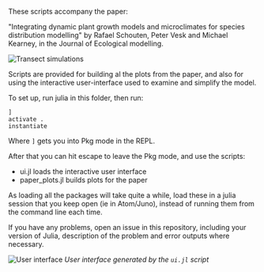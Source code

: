 These scripts accompany the paper:

"Integrating dynamic plant growth models and microclimates for species
distribution modelling" by Rafael Schouten, Peter Vesk and Michael Kearney, in the
Journal of Ecological modelling.

![Transect simulations](https://media.githubusercontent.com/media/rafaqz/DEBplant/master/plots/all.png)

Scripts are provided for building al the plots from the paper, and also for
using the interactive user-interface used to examine and simplify the model.


To set up, run julia in this folder, then run:

```julia-repl
]
activate .
instantiate
```

Where `]` gets you into Pkg mode in the REPL. 

After that you can hit escape to leave the Pkg mode, and use the scripts:

- ui.jl loads the interactive user interface
- paper_plots.jl builds plots for the paper

As loading all the packages will take quite a while, load these in a julia
session that you keep open (ie in Atom/Juno), instead of running them from the
command line each time.


If you have any problems, open an issue in this repository, including your
version of Julia, description of the problem and error outputs where necessary.



![User interface](https://media.githubusercontent.com/media/rafaqz/DEBplant/master/plots/ui.png)
_User interface generated by the `ui.jl` script_
